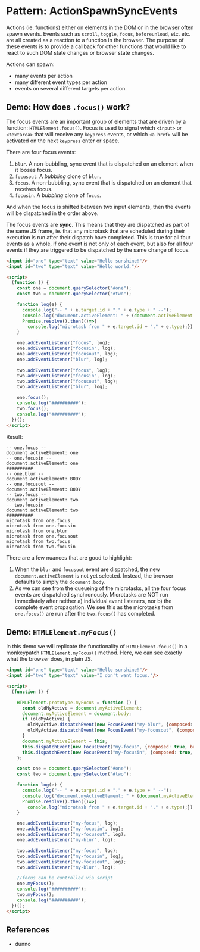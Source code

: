 # Pattern: ActionSpawnSyncEvents

Actions (ie. functions) either on elements in the DOM or in the browser often spawn events. Events such as `scroll`, `toggle`, `focus`, `beforeunload`, etc. etc. are all created as a reaction to a function in the browser. The purpose of these events is to provide a callback for other functions that would like to react to such DOM state changes or browser state changes.

Actions can spawn:
 * many events per action
 * many different event types per action
 * events on several different targets per action.
 
## Demo: How does `.focus()` work?

The focus events are an important group of elements that are driven by a function: `HTMLElement.focus()`. Focus is used to signal which `<input>` or `<textarea>` that will receive any `keypress` events, or which `<a href>` will be activated on the next `keypress` enter or space. 
 
There are four focus events:
1. `blur`. A non-bubbling, sync event that is dispatched on an element when it looses focus.
2. `focusout`. A *bubbling* clone of `blur`.
3. `focus`. A non-bubbling, sync event that is dispatched on an element that receives focus. 
4. `focusin`. A *bubbling* clone of `focus`.

And when the focus is shifted between two input elements, then the events will be dispatched in the order above.

The focus events are **sync**. This means that they are dispatched as part of the same JS frame, ie. that any microtask that are scheduled during their execution is run after their dispatch have completed. This is true for all four events as a whole, if one event is not only of each event, but also for all four events if they are triggered to be dispatched by the same change of focus.  

```html
<input id="one" type="text" value="Hello sunshine!"/>
<input id="two" type="text" value="Hello world."/>

<script>
  (function () {
    const one = document.querySelector("#one");
    const two = document.querySelector("#two");

    function log(e) {
      console.log("-- " + e.target.id + "." + e.type + " --");
      console.log("document.activeElement: " + (document.activeElement.id || document.activeElement.tagName));
      Promise.resolve().then(()=>{
        console.log("microtask from " + e.target.id + "." + e.type);});
    }

    one.addEventListener("focus", log);
    one.addEventListener("focusin", log);
    one.addEventListener("focusout", log);
    one.addEventListener("blur", log);

    two.addEventListener("focus", log);
    two.addEventListener("focusin", log);
    two.addEventListener("focusout", log);
    two.addEventListener("blur", log);

    one.focus();
    console.log("##########");
    two.focus();
    console.log("##########");
  })();
</script>
```

Result: 

```
-- one.focus --
document.activeElement: one
-- one.focusin --
document.activeElement: one
##########
-- one.blur --
document.activeElement: BODY
-- one.focusout --
document.activeElement: BODY
-- two.focus --
document.activeElement: two
-- two.focusin --
document.activeElement: two
##########
microtask from one.focus
microtask from one.focusin
microtask from one.blur
microtask from one.focusout
microtask from two.focus
microtask from two.focusin
```

There are a few nuances that are good to highlight:
1. When the `blur` and `focusout` event are dispatched, the new `document.activeElement` is not yet selected. Instead, the browser defaults to simply the `document.body`.
2. As we can see from the queueing of the microtasks, all the four focus events are dispatched synchronously. Microtasks are NOT run immediately after neither a) individual event listeners, nor b) the complete event propagation. We see this as the microtasks from `one.focus()` are run after the `two.focus()` has completed. 

## Demo: `HTMLElement.myFocus()` 

In this demo we will replicate the functionality of `HTMLElement.focus()` in a monkeypatch `HTMLElement.myFocus()` method. Here, we can see exactly what the browser does, in plain JS.

```html
<input id="one" type="text" value="Hello sunshine!"/>
<input id="two" type="text" value="I don't want focus."/>

<script>
  (function () {

    HTMLElement.prototype.myFocus = function () {
      const oldMyActive = document.myActiveElement;
      document.myActiveElement = document.body;
      if (oldMyActive) {
        oldMyActive.dispatchEvent(new FocusEvent("my-blur", {composed: true, bubbles: false}));
        oldMyActive.dispatchEvent(new FocusEvent("my-focusout", {composed: true, bubbles: true}));
      }
      document.myActiveElement = this;
      this.dispatchEvent(new FocusEvent("my-focus", {composed: true, bubbles: false}));
      this.dispatchEvent(new FocusEvent("my-focusin", {composed: true, bubbles: true}));
    };

    const one = document.querySelector("#one");
    const two = document.querySelector("#two");

    function log(e) {
      console.log("-- " + e.target.id + "." + e.type + " --");
      console.log("document.myActiveElement: " + (document.myActiveElement && document.myActiveElement.id));
      Promise.resolve().then(()=>{
        console.log("microtask from " + e.target.id + "." + e.type);});
    }

    one.addEventListener("my-focus", log);
    one.addEventListener("my-focusin", log);
    one.addEventListener("my-focusout", log);
    one.addEventListener("my-blur", log);

    two.addEventListener("my-focus", log);
    two.addEventListener("my-focusin", log);
    two.addEventListener("my-focusout", log);
    two.addEventListener("my-blur", log);

    //focus can be controlled via script
    one.myFocus();
    console.log("##########");
    two.myFocus();
    console.log("##########");
  })();
</script>
``` 

## References

 * dunno